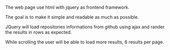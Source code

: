 The web page use html with jquery as frontend framework.

The goal is to make it simple and readable as much as possible.

JQuery will load repositories informations from github using ajax
and rander the results in rows as expected.

While scrolling the user will be able to load more results, 
6 results per page.